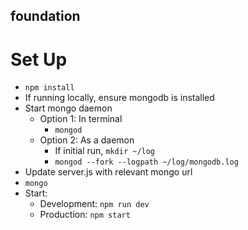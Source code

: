 ## foundation
# Set Up
- `npm install`
- If running locally, ensure mongodb is installed
- Start mongo daemon
	- Option 1: In terminal
		- `mongod`
	- Option 2: As a daemon
		- If initial run, `mkdir ~/log`
		- `mongod --fork --logpath ~/log/mongodb.log`
- Update server.js with relevant mongo url
- `mongo`
- Start:
	- Development: `npm run dev`
	- Production: `npm start`
